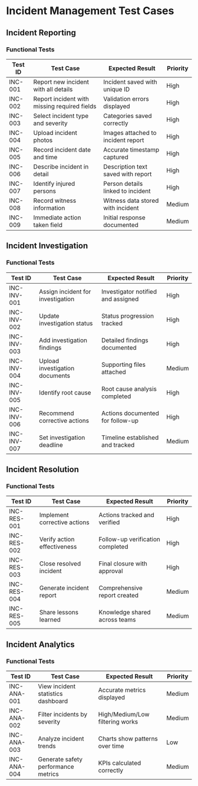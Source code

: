# Incident Management Test Cases

## Incident Reporting

### Functional Tests
| Test ID | Test Case | Expected Result | Priority |
|---------|-----------|----------------|----------|
| INC-001 | Report new incident with all details | Incident saved with unique ID | High |
| INC-002 | Report incident with missing required fields | Validation errors displayed | High |
| INC-003 | Select incident type and severity | Categories saved correctly | High |
| INC-004 | Upload incident photos | Images attached to incident report | High |
| INC-005 | Record incident date and time | Accurate timestamp captured | High |
| INC-006 | Describe incident in detail | Description text saved with report | High |
| INC-007 | Identify injured persons | Person details linked to incident | High |
| INC-008 | Record witness information | Witness data stored with incident | Medium |
| INC-009 | Immediate action taken field | Initial response documented | Medium |

## Incident Investigation

### Functional Tests
| Test ID | Test Case | Expected Result | Priority |
|---------|-----------|----------------|----------|
| INC-INV-001 | Assign incident for investigation | Investigator notified and assigned | High |
| INC-INV-002 | Update investigation status | Status progression tracked | High |
| INC-INV-003 | Add investigation findings | Detailed findings documented | High |
| INC-INV-004 | Upload investigation documents | Supporting files attached | Medium |
| INC-INV-005 | Identify root cause | Root cause analysis completed | High |
| INC-INV-006 | Recommend corrective actions | Actions documented for follow-up | High |
| INC-INV-007 | Set investigation deadline | Timeline established and tracked | Medium |

## Incident Resolution

### Functional Tests
| Test ID | Test Case | Expected Result | Priority |
|---------|-----------|----------------|----------|
| INC-RES-001 | Implement corrective actions | Actions tracked and verified | High |
| INC-RES-002 | Verify action effectiveness | Follow-up verification completed | High |
| INC-RES-003 | Close resolved incident | Final closure with approval | High |
| INC-RES-004 | Generate incident report | Comprehensive report created | Medium |
| INC-RES-005 | Share lessons learned | Knowledge shared across teams | Medium |

## Incident Analytics

### Functional Tests
| Test ID | Test Case | Expected Result | Priority |
|---------|-----------|----------------|----------|
| INC-ANA-001 | View incident statistics dashboard | Accurate metrics displayed | Medium |
| INC-ANA-002 | Filter incidents by severity | High/Medium/Low filtering works | Medium |
| INC-ANA-003 | Analyze incident trends | Charts show patterns over time | Low |
| INC-ANA-004 | Generate safety performance metrics | KPIs calculated correctly | Medium |
